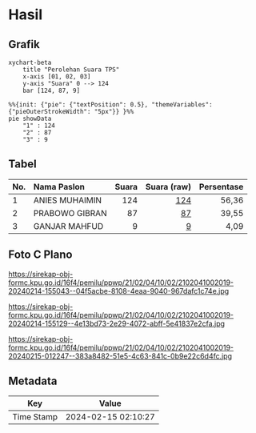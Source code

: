 # Hasil

## Grafik

```mermaid
xychart-beta
    title "Perolehan Suara TPS"
    x-axis [01, 02, 03]
    y-axis "Suara" 0 --> 124
    bar [124, 87, 9]
```

```mermaid
%%{init: {"pie": {"textPosition": 0.5}, "themeVariables": {"pieOuterStrokeWidth": "5px"}} }%%
pie showData
    "1" : 124
    "2" : 87
    "3" : 9
```

## Tabel

| No. | Nama Paslon    | Suara | Suara (raw) | Persentase |
|:--- |:-------------- | -----:| -----------:| ----------:|
| 1   | ANIES MUHAIMIN | 124   | [124][p-1]  | 56,36      |
| 2   | PRABOWO GIBRAN | 87    | [87][p-2]   | 39,55      |
| 3   | GANJAR MAHFUD  | 9     | [9][p-3]    | 4,09       |


[p-1]: https://github.com/gigit-pemilu/pemilu-2024-21-kepulauan-riau/blob/main/pilpres/hitung-suara/sub/21-kepulauan-riau/sub/02-karimun/sub/04-meral/sub/1002-baran-barat/sub/019-tps/sub/paslon-1.txt
[p-2]: https://github.com/gigit-pemilu/pemilu-2024-21-kepulauan-riau/blob/main/pilpres/hitung-suara/sub/21-kepulauan-riau/sub/02-karimun/sub/04-meral/sub/1002-baran-barat/sub/019-tps/sub/paslon-2.txt
[p-3]: https://github.com/gigit-pemilu/pemilu-2024-21-kepulauan-riau/blob/main/pilpres/hitung-suara/sub/21-kepulauan-riau/sub/02-karimun/sub/04-meral/sub/1002-baran-barat/sub/019-tps/sub/paslon-3.txt

## Foto C Plano

https://sirekap-obj-formc.kpu.go.id/16f4/pemilu/ppwp/21/02/04/10/02/2102041002019-20240214-155043--04f5acbe-8108-4eaa-9040-967dafc1c74e.jpg

https://sirekap-obj-formc.kpu.go.id/16f4/pemilu/ppwp/21/02/04/10/02/2102041002019-20240214-155129--4e13bd73-2e29-4072-abff-5e41837e2cfa.jpg

https://sirekap-obj-formc.kpu.go.id/16f4/pemilu/ppwp/21/02/04/10/02/2102041002019-20240215-012247--383a8482-51e5-4c63-841c-0b9e22c6d4fc.jpg


## Metadata

| Key        | Value               |
| ---------- | ------------------- |
| Time Stamp | 2024-02-15 02:10:27 |




